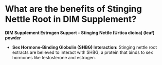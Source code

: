 # What are the benefits of Stinging Nettle Root in DIM Supplement?

**DIM Supplement Estrogen Support - Stinging Nettle (Urtica dioica) (leaf) powder**  

- **Sex Hormone-Binding Globulin (SHBG) Interaction:** Stinging nettle root extracts are believed to interact with SHBG, a protein that binds to sex hormones like testosterone and estrogen.